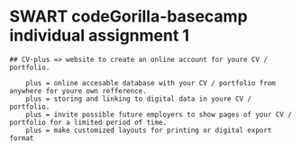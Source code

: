 
# SWART codeGorilla-basecamp individual assignment 1


    ## CV-plus => website to create an online account for youre CV / portfolio.

        plus = online accesable database with your CV / portfolio from anywhere for youre own refference.
        plus = storing and linking to digital data in youre CV / portfolio.
        plus = invite possible future employers to show pages of your CV / portfolio for a limited period of time.
        plus = make customized layouts for printing or digital export format

  




 

